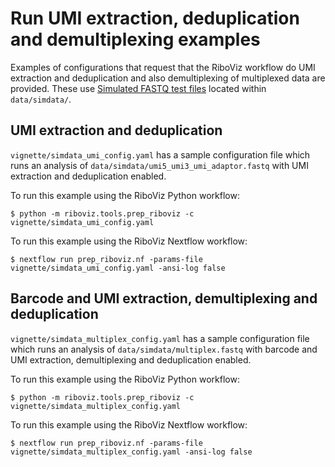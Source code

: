 # Run UMI extraction, deduplication and demultiplexing examples

Examples of configurations that request that the RiboViz workflow do UMI extraction and deduplication and also demultiplexing of multiplexed data are provided. These use [Simulated FASTQ test files](../reference/data.md#simulated-fastq-test-files) located within `data/simdata/`.

## UMI extraction and deduplication

`vignette/simdata_umi_config.yaml` has a sample configuration file which runs an analysis of `data/simdata/umi5_umi3_umi_adaptor.fastq` with UMI extraction and deduplication enabled.

To run this example using the RiboViz Python workflow:

```console
$ python -m riboviz.tools.prep_riboviz -c vignette/simdata_umi_config.yaml 
```

To run this example using the RiboViz Nextflow workflow:

```console
$ nextflow run prep_riboviz.nf -params-file vignette/simdata_umi_config.yaml -ansi-log false
```

## Barcode and UMI extraction, demultiplexing and deduplication

`vignette/simdata_multiplex_config.yaml` has a sample configuration file which runs an analysis of `data/simdata/multiplex.fastq` with barcode and UMI extraction, demultiplexing and deduplication enabled.

To run this example using the RiboViz Python workflow:

```console
$ python -m riboviz.tools.prep_riboviz -c vignette/simdata_multiplex_config.yaml 
```

To run this example using the RiboViz Nextflow workflow:

```console
$ nextflow run prep_riboviz.nf -params-file vignette/simdata_multiplex_config.yaml -ansi-log false
```
